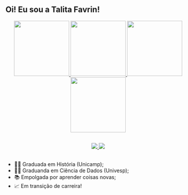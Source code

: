 ## Oi! Eu sou a Talita Favrin!
<div align="center">
   <a href = "https://media.tenor.com/HChP5h1C_K4AAAAM/cat-work-get-to-work.gif">
    <img height = "150em" src = "https://media.tenor.com/HChP5h1C_K4AAAAM/cat-work-get-to-work.gif">
  <a href = "https://github.com/tfavrin">
    <img height = "150em" src = "https://github-readme-stats-sigma-five.vercel.app/api?username=tfavrin&show_icons=true&theme=calm">
    <img height = "150em" src = "https://github-readme-stats-sigma-five.vercel.app/api/top-langs/?username=tfavrin&theme=calm">
  </a>
  <a href = "https://media.tenor.com/F-abu8zblNUAAAAd/cat-aaaaa.gif">
    <img height = "150em" src = "https://media.tenor.com/F-abu8zblNUAAAAd/cat-aaaaa.gif">
  </a>
</div>

##

<div align="center">
  <a href = "mailto:favrint@gmail.com">
    <img src="https://img.shields.io/badge/Gmail-D14836?style=for-the-badge&logo=gmail&logoColor=white">
  </a>
  <a href = "https://www.linkedin.com/in/talita-favrin-de-souza-6676b7198/">
    <img src = "https://img.shields.io/badge/LinkedIn-0077B5?style=for-the-badge&logo=linkedin&logoColor=white">
  </a>
</div>

##

- 👩‍🏫 Graduada em História (Unicamp);
- 👩‍💻 Graduanda em Ciência de Dados (Univesp); 
- 📚 Empolgada por aprender coisas novas; 
- 📈 Em transição de carreira! 

